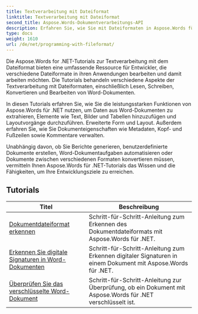 ```yaml
---
title: Textverarbeitung mit Dateiformat
linktitle: Textverarbeitung mit Dateiformat
second_title: Aspose.Words-Dokumentverarbeitungs-API
description: Erfahren Sie, wie Sie mit Dateiformaten in Aspose.Words für .NET arbeiten. Die Tutorials führen Sie durch die verschiedenen Funktionen wie das Erkennen des Dateiformats und das Konvertieren zwischen Formaten.
type: docs
weight: 1610
url: /de/net/programming-with-fileformat/
---
```

Die Aspose.Words for .NET-Tutorials zur Textverarbeitung mit dem Dateiformat bieten eine umfassende Ressource für Entwickler, die verschiedene Dateiformate in ihren Anwendungen bearbeiten und damit arbeiten möchten. Die Tutorials behandeln verschiedene Aspekte der Textverarbeitung mit Dateiformaten, einschließlich Lesen, Schreiben, Konvertieren und Bearbeiten von Word-Dokumenten.

In diesen Tutorials erfahren Sie, wie Sie die leistungsstarken Funktionen von Aspose.Words für .NET nutzen, um Daten aus Word-Dokumenten zu extrahieren, Elemente wie Text, Bilder und Tabellen hinzuzufügen und Layoutvorgänge durchzuführen. Erweiterte Form und Layout. Außerdem erfahren Sie, wie Sie Dokumenteigenschaften wie Metadaten, Kopf- und Fußzeilen sowie Kommentare verwalten.

Unabhängig davon, ob Sie Berichte generieren, benutzerdefinierte Dokumente erstellen, Word-Dokumentaufgaben automatisieren oder Dokumente zwischen verschiedenen Formaten konvertieren müssen, vermitteln Ihnen Aspose.Words für .NET-Tutorials das Wissen und die Fähigkeiten, um Ihre Entwicklungsziele zu erreichen.

 ## Tutorials
| Titel | Beschreibung |
| --- | --- |
| [Dokumentdateiformat erkennen](./detect-file-format/) | Schritt-für-Schritt-Anleitung zum Erkennen des Dokumentdateiformats mit Aspose.Words für .NET. |
| [Erkennen Sie digitale Signaturen in Word-Dokumenten](./detect-document-signatures/) | Schritt-für-Schritt-Anleitung zum Erkennen digitaler Signaturen in einem Dokument mit Aspose.Words für .NET. |
| [Überprüfen Sie das verschlüsselte Word-Dokument](./verify-encrypted-document/) | Schritt-für-Schritt-Anleitung zur Überprüfung, ob ein Dokument mit Aspose.Words für .NET verschlüsselt ist. |